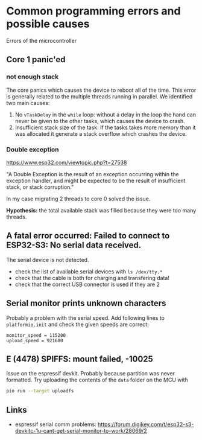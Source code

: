 # Common programming errors and possible causes

Errors of the microcontroller

## Core 1 panic'ed

### not enough stack

The core panics which causes the device to reboot all of the time. This error is generally related to the multiple threads running in parallel. We identified two main causes:

1. No `vTaskDelay` in the `while` loop: without a delay in the loop the hand can never be given to the other tasks, which causes the device to crash.
2. Insufficient stack size of the task: If the tasks takes more memory than it was allocated it generate a stack overflow which crashes the device.

### Double exception

https://www.esp32.com/viewtopic.php?t=27538

"A Double Exception is the result of an exception occurring within the exception handler, and might be expected to be the result of insufficient stack, or stack corruption."

In my case migrating 2 threads to core 0 solved the issue.

**Hypothesis:** the total available stack was filled because they were too many threads.

## A fatal error occurred: Failed to connect to ESP32-S3: No serial data received.

The serial device is not detected.

- check the list of available serial devices with `ls /dev/tty.*`
- check that the cable is both for charging and transfering data!
- check that the correct USB connector is used if they are 2

## Serial monitor prints unknown characters

Probably a problem with the serial speed. Add following lines to `platformio.init` and check the given speeds are correct:

```
monitor_speed = 115200
upload_speed = 921600
```

## E (4478) SPIFFS: mount failed, -10025

Issue on the espressif devkit. Probably because partition was never formatted. Try uploading the contents of the `data` folder on the MCU with

```bash
pio run --target uploadfs
```

## Links

- espressif serial comm problems: https://forum.digikey.com/t/esp32-s3-devkitc-1u-cant-get-serial-monitor-to-work/28069/2

```

```
